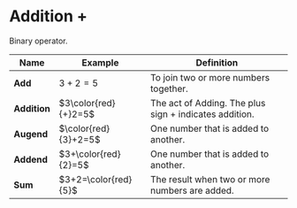 # Addition $+$

Binary operator.

| Name | Example | Definition |
|---|---|---|
| **Add** | $3+2=5$ | To join two or more numbers together. |
| **Addition** | $3\color{red}{+}2=5$ | The act of Adding. The plus sign $+$ indicates addition. |
| **Augend** | $\color{red}{3}+2=5$ | One number that is added to another. |
| **Addend** | $3+\color{red}{2}=5$ | One number that is added to another. |
| **Sum** | $3+2=\color{red}{5}$ | The result when two or more numbers are added. |
